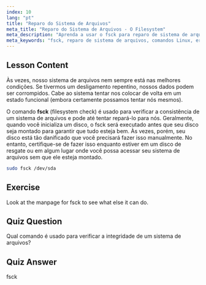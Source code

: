 ```yaml
---
index: 10
lang: "pt"
title: "Reparo do Sistema de Arquivos"
meta_title: "Reparo do Sistema de Arquivos - O Filesystem"
meta_description: "Aprenda a usar o fsck para reparo de sistema de arquivos Linux e recuperação de dados. Entenda como verificar e corrigir erros de disco com este comando essencial. Comece sua jornada no Linux!"
meta_keywords: "fsck, reparo de sistema de arquivos, comandos Linux, erros de disco, recuperação de dados, tutorial Linux, guia para iniciantes"
---
```


## Lesson Content

Às vezes, nosso sistema de arquivos nem sempre está nas melhores condições. Se tivermos um desligamento repentino, nossos dados podem ser corrompidos. Cabe ao sistema tentar nos colocar de volta em um estado funcional (embora certamente possamos tentar nós mesmos).

O comando **fsck** (filesystem check) é usado para verificar a consistência de um sistema de arquivos e pode até tentar repará-lo para nós. Geralmente, quando você inicializa um disco, o fsck será executado antes que seu disco seja montado para garantir que tudo esteja bem. Às vezes, porém, seu disco está tão danificado que você precisará fazer isso manualmente. No entanto, certifique-se de fazer isso enquanto estiver em um disco de resgate ou em algum lugar onde você possa acessar seu sistema de arquivos sem que ele esteja montado.

```bash
sudo fsck /dev/sda
```

## Exercise

Look at the manpage for fsck to see what else it can do.

## Quiz Question

Qual comando é usado para verificar a integridade de um sistema de arquivos?

## Quiz Answer

fsck
